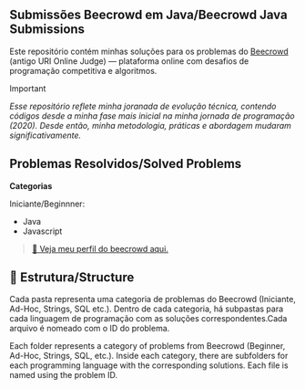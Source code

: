 ## Submissões Beecrowd em Java/Beecrowd Java Submissions

Este repositório contém minhas soluções para os problemas do [Beecrowd](https://www.beecrowd.com.br) (antigo URI Online Judge) — plataforma online com desafios de programação competitiva e algoritmos.

> [!IMPORTANT]  
> _Esse repositório reflete minha joranada de evolução técnica, contendo códigos desde a minha fase mais inicial na minha jornada de programação (2020). Desde então, minha metodologia, práticas e abordagem mudaram significativamente._

## Problemas Resolvidos/Solved Problems

**Categorias**

Iniciante/Beginnner:

-   Java
-   Javascript

> [👤 Veja meu perfil do beecrowd aqui.](https://judge.beecrowd.com/pt/profile/1129717)

## 📂 Estrutura/Structure

Cada pasta representa uma categoria de problemas do Beecrowd (Iniciante, Ad-Hoc, Strings, SQL etc.).
Dentro de cada categoria, há subpastas para cada linguagem de programação com as soluções correspondentes.Cada arquivo é nomeado com o ID do problema.

Each folder represents a category of problems from Beecrowd (Beginner, Ad-Hoc, Strings, SQL, etc.).
Inside each category, there are subfolders for each programming language with the corresponding solutions.
Each file is named using the problem ID.
